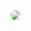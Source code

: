 <a href="https://bosstv1.com/">
  <img src="https://i.ibb.co/FL3kspJ2/canliizle.gif"  style="max-width:100%; border-radius:12px;">
</a>
